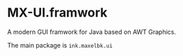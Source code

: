# MX-UI.framwork
A modern GUI framwork for Java based on AWT Graphics.

The main package is `ink.maxelbk.ui`
